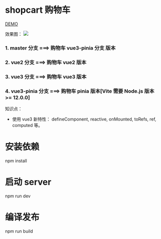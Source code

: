 # shopcart 购物车

[DEMO](https://liuxingzhijian1320.github.io/vuex-shopcart/index.html)

效果图：
![](./src/assets/images/example.png)

### 1. master 分支 ===> 购物车 vue3-pinia 分支 版本

### 2. vue2 分支 ===> 购物车 vue2 版本

### 3. vue3 分支 ===> 购物车 vue3 版本

### 4. vue3-pinia 分支 ===> 购物车 pinia 版本[Vite 需要 Node.js 版本 >= 12.0.0]

知识点：

- 使用 vue3 新特性： defineComponent, reactive, onMounted, toRefs, ref, computed 等。

# 安装依赖

npm install

# 启动 server

npm run dev

# 编译发布

npm run build
